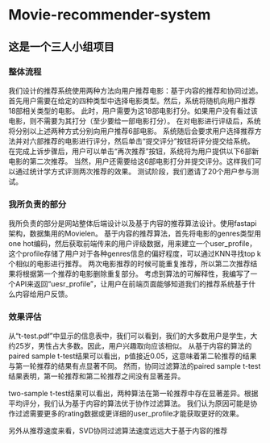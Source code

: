 # Movie-recommender-system

## 这是一个三人小组项目

### 整体流程

我们设计的推荐系统使用两种方法向用户推荐电影：基于内容的推荐和协同过滤。
首先用户需要在给定的四种类型中选择电影类型。然后，系统将随机向用户推荐18部相关类型的电影。
此时，用户需要为这18部电影打分。如果用户没有看过该电影，则不需要为其打分（至少要给一部电影打分）。
在对电影进行评级后，系统将分别以上述两种方式分别向用户推荐6部电影。
系统随后会要求用户选择推荐方法并对六部推荐的电影进行评分，然后单击“提交评分”按钮将评分提交给系统。
在完成上诉步骤后，用户可以单击“再次推荐”按钮，系统将为用户提供以下6部新电影的第二次推荐。
当然，用户还需要给这6部电影打分并提交评分。这样我们可以通过统计学方式评测两次推荐的效果。
测试阶段，我们邀请了20个用户参与测试。

### 我所负责的部分

我所负责的部分是网站整体后端设计以及基于内容的推荐算法设计。使用fastapi架构，数据集用的Movielen。
基于内容的推荐算法，首先将电影的genres类型用one hot编码，然后获取前端传来的用户评级数据，用来建立一个user_profile，这个profile存储了用户对于各种genres信息的偏好程度，可以通过KNN寻找top k个相似的电影进行推荐。
两次电影推荐的时候可能重复推荐，所以第二次推荐结果将根据第一个推荐的电影删除重复部分。
考虑到算法的可解释性，我编写了一个API来返回“uesr_profile”，让用户在前端页面能够知道我们的推荐系统基于什么内容给用户反馈。

### 效果评估

从“t-test.pdf”中显示的信息表中，我们可以看到，我们的大多数用户是学生，大约25岁，男性占大多数。因此，用户兴趣取向应该相似。
从基于内容的算法的paired sample t-test结果可以看出，p值接近0.05，这意味着第二轮推荐的结果与第一轮推荐的结果有点显著不同。
然而，协同过滤算法的paired sample t-test结果表明，第一轮推荐和第二轮推荐之间没有显著差异。

two-sample t-test结果可以看出，两种算法在第一轮推荐中存在显著差异。根据平均评分，我们认为基于内容的算法优于协作过滤算法。
我们认为原因可能是协作过滤需要更多的rating数据或更详细的user_profile才能获取更好的效果。

另外从推荐速度来看，SVD协同过滤算法速度远远大于基于内容的推荐

